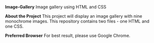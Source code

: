 **Image-Gallery**
Image gallery using HTML and CSS

**About the Project**
This project will display an image gallery with nine monochrome images. This repository contains two files - one HTML and one CSS.

**Preferred Browser**
For best result, please use Google Chrome.
